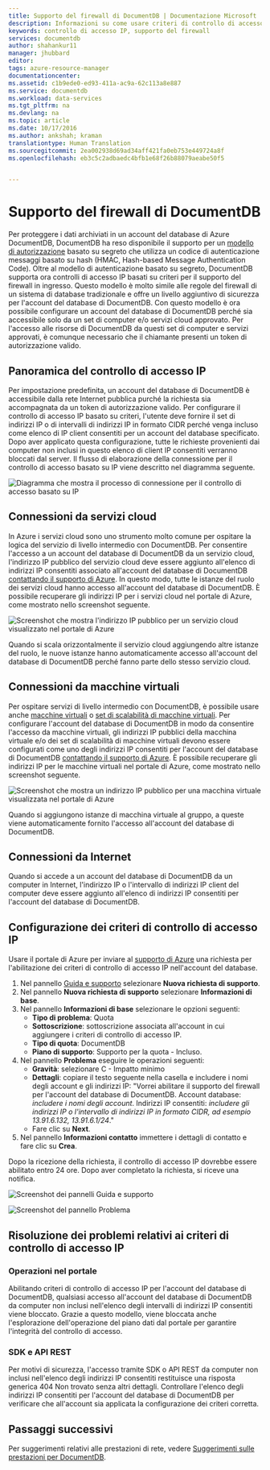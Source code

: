 ```yaml
---
title: Supporto del firewall di DocumentDB | Documentazione Microsoft
description: Informazioni su come usare criteri di controllo di accesso IP per il supporto del firewall in account del database di Azure DocumentDB.
keywords: controllo di accesso IP, supporto del firewall
services: documentdb
author: shahankur11
manager: jhubbard
editor: 
tags: azure-resource-manager
documentationcenter: 
ms.assetid: c1b9ede0-ed93-411a-ac9a-62c113a8e887
ms.service: documentdb
ms.workload: data-services
ms.tgt_pltfrm: na
ms.devlang: na
ms.topic: article
ms.date: 10/17/2016
ms.author: ankshah; kraman
translationtype: Human Translation
ms.sourcegitcommit: 2ea002938d69ad34aff421fa0eb753e449724a8f
ms.openlocfilehash: eb3c5c2adbaedc4bfb1e68f26b88079aeabe50f5


---
```

# <a name="documentdb-firewall-support"></a>Supporto del firewall di DocumentDB
Per proteggere i dati archiviati in un account del database di Azure DocumentDB, DocumentDB ha reso disponibile il supporto per un [modello di autorizzazione](https://msdn.microsoft.com/library/azure/dn783368.aspx) basato su segreto che utilizza un codice di autenticazione messaggi basato su hash (HMAC, Hash-based Message Authentication Code). Oltre al modello di autenticazione basato su segreto, DocumentDB supporta ora controlli di accesso IP basati su criteri per il supporto del firewall in ingresso. Questo modello è molto simile alle regole del firewall di un sistema di database tradizionale e offre un livello aggiuntivo di sicurezza per l'account del database di DocumentDB. Con questo modello è ora possibile configurare un account del database di DocumentDB perché sia accessibile solo da un set di computer e/o servizi cloud approvato. Per l'accesso alle risorse di DocumentDB da questi set di computer e servizi approvati, è comunque necessario che il chiamante presenti un token di autorizzazione valido.

## <a name="ip-access-control-overview"></a>Panoramica del controllo di accesso IP
Per impostazione predefinita, un account del database di DocumentDB è accessibile dalla rete Internet pubblica purché la richiesta sia accompagnata da un token di autorizzazione valido. Per configurare il controllo di accesso IP basato su criteri, l'utente deve fornire il set di indirizzi IP o di intervalli di indirizzi IP in formato CIDR perché venga incluso come elenco di IP client consentiti per un account del database specificato. Dopo aver applicato questa configurazione, tutte le richieste provenienti dai computer non inclusi in questo elenco di client IP consentiti verranno bloccati dal server.  Il flusso di elaborazione della connessione per il controllo di accesso basato su IP viene descritto nel diagramma seguente.

![Diagramma che mostra il processo di connessione per il controllo di accesso basato su IP](./media/documentdb-firewall-support/documentdb-firewall-support-flow.png)

## <a name="connections-from-cloud-services"></a>Connessioni da servizi cloud
In Azure i servizi cloud sono uno strumento molto comune per ospitare la logica del servizio di livello intermedio con DocumentDB. Per consentire l'accesso a un account del database di DocumentDB da un servizio cloud, l'indirizzo IP pubblico del servizio cloud deve essere aggiunto all'elenco di indirizzi IP consentiti associato all'account del database di DocumentDB [contattando il supporto di Azure](#configure-ip-policy).  In questo modo, tutte le istanze del ruolo dei servizi cloud hanno accesso all'account del database di DocumentDB. È possibile recuperare gli indirizzi IP per i servizi cloud nel portale di Azure, come mostrato nello screenshot seguente. 

![Screenshot che mostra l'indirizzo IP pubblico per un servizio cloud visualizzato nel portale di Azure](./media/documentdb-firewall-support/documentdb-public-ip-addresses.png)

Quando si scala orizzontalmente il servizio cloud aggiungendo altre istanze del ruolo, le nuove istanze hanno automaticamente accesso all'account del database di DocumentDB perché fanno parte dello stesso servizio cloud.

## <a name="connections-from-virtual-machines"></a>Connessioni da macchine virtuali
Per ospitare servizi di livello intermedio con DocumentDB, è possibile usare anche [macchine virtuali](https://azure.microsoft.com/services/virtual-machines/) o [set di scalabilità di macchine virtuali](../virtual-machine-scale-sets/virtual-machine-scale-sets-overview.md).  Per configurare l'account del database di DocumentDB in modo da consentire l'accesso da macchine virtuali, gli indirizzi IP pubblici della macchina virtuale e/o dei set di scalabilità di macchine virtuali devono essere configurati come uno degli indirizzi IP consentiti per l'account del database di DocumentDB [contattando il supporto di Azure](#configure-ip-policy). È possibile recuperare gli indirizzi IP per le macchine virtuali nel portale di Azure, come mostrato nello screenshot seguente.

![Screenshot che mostra un indirizzo IP pubblico per una macchina virtuale visualizzata nel portale di Azure](./media/documentdb-firewall-support/documentdb-public-ip-addresses-dns.png)

Quando si aggiungono istanze di macchina virtuale al gruppo, a queste viene automaticamente fornito l'accesso all'account del database di DocumentDB.

## <a name="connections-from-the-internet"></a>Connessioni da Internet
Quando si accede a un account del database di DocumentDB da un computer in Internet, l'indirizzo IP o l'intervallo di indirizzi IP client del computer deve essere aggiunto all'elenco di indirizzi IP consentiti per l'account del database di DocumentDB. 

## <a name="a-idconfigure-ip-policya-configuring-the-ip-access-control-policy"></a><a id="configure-ip-policy"></a> Configurazione dei criteri di controllo di accesso IP
Usare il portale di Azure per inviare al [supporto di Azure](https://portal.azure.com/?#blade/Microsoft_Azure_Support/HelpAndSupportBlade) una richiesta per l'abilitazione dei criteri di controllo di accesso IP nell'account del database.

1. Nel pannello [Guida e supporto](https://portal.azure.com/?#blade/Microsoft_Azure_Support/HelpAndSupportBlade) selezionare **Nuova richiesta di supporto**.
2. Nel pannello **Nuova richiesta di supporto** selezionare **Informazioni di base**.
3. Nel pannello **Informazioni di base** selezionare le opzioni seguenti:
   * **Tipo di problema**: Quota
   * **Sottoscrizione**: sottoscrizione associata all'account in cui aggiungere i criteri di controllo di accesso IP.
   * **Tipo di quota**: DocumentDB
   * **Piano di supporto**: Supporto per la quota - Incluso.
4. Nel pannello **Problema** eseguire le operazioni seguenti:
   * **Gravità**: selezionare C - Impatto minimo
   * **Dettagli**: copiare il testo seguente nella casella e includere i nomi degli account e gli indirizzi IP: "Vorrei abilitare il supporto del firewall per l'account del database di DocumentDB. Account database: *includere i nomi degli account*. Indirizzi IP consentiti: *includere gli indirizzi IP o l'intervallo di indirizzi IP in formato CIDR, ad esempio 13.91.6.132, 13.91.6.1/24*."
   * Fare clic su **Next**. 
5. Nel pannello **Informazioni contatto** immettere i dettagli di contatto e fare clic su **Crea**. 

Dopo la ricezione della richiesta, il controllo di accesso IP dovrebbe essere abilitato entro 24 ore. Dopo aver completato la richiesta, si riceve una notifica.

![Screenshot dei pannelli Guida e supporto](./media/documentdb-firewall-support/documentdb-firewall-support-request-access.png)

![Screenshot del pannello Problema](./media/documentdb-firewall-support/documentdb-firewall-support-request-access-ticket.png)

## <a name="troubleshooting-the-ip-access-control-policy"></a>Risoluzione dei problemi relativi ai criteri di controllo di accesso IP
### <a name="portal-operations"></a>Operazioni nel portale
Abilitando criteri di controllo di accesso IP per l'account del database di DocumentDB, qualsiasi accesso all'account del database di DocumentDB da computer non inclusi nell'elenco degli intervalli di indirizzi IP consentiti viene bloccato. Grazie a questo modello, viene bloccata anche l'esplorazione dell'operazione del piano dati dal portale per garantire l'integrità del controllo di accesso. 

### <a name="sdk--rest-api"></a>SDK e API REST
Per motivi di sicurezza, l'accesso tramite SDK o API REST da computer non inclusi nell'elenco degli indirizzi IP consentiti restituisce una risposta generica 404 Non trovato senza altri dettagli. Controllare l'elenco degli indirizzi IP consentiti per l'account del database di DocumentDB per verificare che all'account sia applicata la configurazione dei criteri corretta.

## <a name="next-steps"></a>Passaggi successivi
Per suggerimenti relativi alle prestazioni di rete, vedere [Suggerimenti sulle prestazioni per DocumentDB](documentdb-performance-tips.md).




<!--HONumber=Nov16_HO3-->


